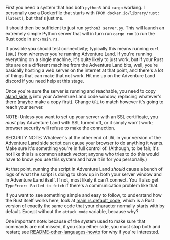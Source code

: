 First you need a system that has both `python3` and `cargo` working.  I personally use a Dockerfile that starts with `FROM docker.io/library/rust:[latest]`, but that's just me.

It should then be sufficient to just run `python3 server.py`.  This will launch an extremely simple Python server that will in turn run `cargo run` to run the Rust code in `src/main.rs`.

If possible you should test connectivity; typically this means running `curl [URL]` from wherever you're running Adventure Land.  If you're running everything on a single machine, it's quite likely to just work, but if your Rust bits are on a different machine from the Adventure Land bits, well, you're basically hosting a web server on the internet at that point, and there's a lot of things that can make that not work.  Hit me up on the Adventure Land discord if you need help at this stage.

Once you're sure the server is running and reachable, you need to copy [aland_side.js](aland_side.js) into your Adventure Land code window, replacing whatever's there (maybe make a copy first).  Change `URL` to match however it's going to reach your server.

NOTE: Unless you want to set up your server with an SSL certificate, you *must* play Adventure Land with SSL turned off, or it simply won't work; browser security will refuse to make the connection.

SECURITY NOTE: Whatever's at the other end of `URL` in your version of the Adventure Land side script can cause your browser to do anything it wants.  Make sure it's something you're in full control of.  (Although, to be fair, it's not like this is a common attack vector; anyone who tries to do this would have to know you use this system and have it in for you personally.)

At that point, running the script in Adventure Land *should* cause a bunch of logs of what the script is doing to show up in both your server window and in Adventure Land itself.  If not, most likely it can't connect.  You'll also get `TypeError: Failed to fetch` if there's a communication problem like that.

If you want to see something simple and easy to follow, to understand how the Rust itself works here, look at [main.rs.default_code](src/main.rs.default_code), which is a Rust version of exactly the same code that your character normally starts with by default.  Except without the `attack_mode` variable, because why?

One important note: because of the system used to make sure that commands are not missed, if you stop either side, you must stop both and restart; see [README-other-languages-howto](README-other-languages-howto.md) for why if you're interested.
